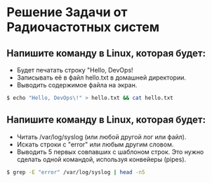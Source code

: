 # Решение Задачи от Радиочастотных систем

## Напишите команду в Linux, которая будет:
* Будет печатать строку "Hello, DevOps!
* Записывать её в файл hello.txt в домашней директории.
* Выводить содержимое файла на экран.
```bash
$ echo "Hello, DevOps\!" > hello.txt && cat hello.txt
```

## Напишите команду в Linux, которая будет:
* Читать /var/log/syslog (или любой другой лог или файл).
* Искать строки с "error" или любым другим словом.
* Выводить 5 первых совпавших с шаблоном строк.
Это нужно сделать одной командой, используя конвейеры (pipes).
```bash
$ grep -E "error" /var/log/syslog | head -n5
```
